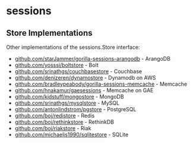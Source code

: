 sessions
========

Store Implementations
---------------------
Other implementations of the sessions.Store interface:

 * [github.com/starJammer/gorilla-sessions-arangodb](https://github.com/starJammer/gorilla-sessions-arangodb) - ArangoDB
 * [github.com/yosssi/boltstore](https://github.com/yosssi/boltstore) - Bolt
 * [github.com/srinathgs/couchbasestore](https://github.com/srinathgs/couchbasestore) - Couchbase
 * [github.com/denizeren/dynamostore](https://github.com/denizeren/dynamostore) - Dynamodb on AWS
 * [github.com/bradleypeabody/gorilla-sessions-memcache](https://github.com/bradleypeabody/gorilla-sessions-memcache) - Memcache
 * [github.com/hnakamur/gaesessions](https://github.com/hnakamur/gaesessions) - Memcache on GAE
 * [github.com/kidstuff/mongostore](https://github.com/kidstuff/mongostore) - MongoDB
 * [github.com/srinathgs/mysqlstore](https://github.com/srinathgs/mysqlstore) - MySQL
 * [github.com/antonlindstrom/pgstore](https://github.com/antonlindstrom/pgstore) - PostgreSQL
 * [github.com/boj/redistore](https://github.com/boj/redistore) - Redis
 * [github.com/boj/rethinkstore](https://github.com/boj/rethinkstore) - RethinkDB
 * [github.com/boj/riakstore](https://github.com/boj/riakstore) - Riak
 * [github.com/michaeljs1990/sqlitestore](https://github.com/michaeljs1990/sqlitestore) - SQLite
